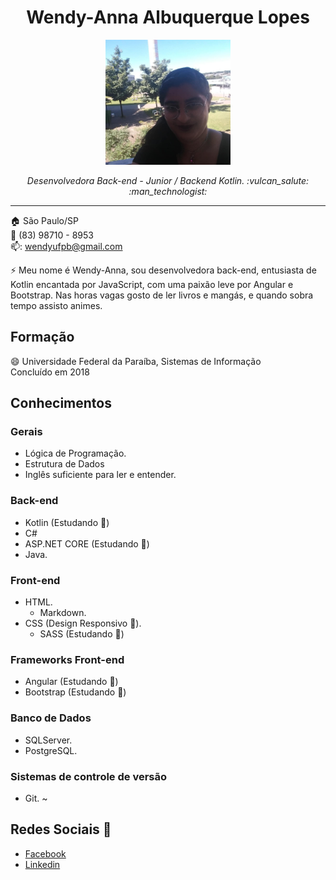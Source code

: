 <p align="center">	
	<h1 align="center">Wendy-Anna Albuquerque Lopes</h1>
</p>
<p align="center">
	<img src="Profile.jpg" width="200">
</p>
<p>
    <p align="center"><em>Desenvolvedora Back-end - Junior / Backend Kotlin. :vulcan_salute: :man_technologist:</em></p>
</p>

<hr>

:house:    São Paulo/SP <br>
:iphone:   (83) 98710 - 8953 <br>
📫:  wendyufpb@gmail.com

⚡ Meu nome é Wendy-Anna, sou desenvolvedora back-end, entusiasta de Kotlin encantada por JavaScript, com uma paixão leve por Angular e Bootstrap. Nas horas vagas gosto de ler livros e mangás, e quando sobra tempo assisto animes.

## Formação
😄 Universidade Federal da Paraíba, Sistemas de Informação <br>
Concluído em 2018


## Conhecimentos

### Gerais
* Lógica de Programação.
* Estrutura de Dados
* Inglês suficiente para ler e entender.

### Back-end
* Kotlin  (Estudando 🌱)
* C#
* ASP.NET CORE (Estudando 🌱)
* Java.

### Front-end
* HTML.
  * Markdown.
* CSS (Design Responsivo 🌱).
  * SASS (Estudando 🌱)
  
### Frameworks Front-end
* Angular (Estudando 🌱)
* Bootstrap (Estudando 🌱)


### Banco de Dados
* SQLServer.
* PostgreSQL.

### Sistemas de controle de versão
* Git.
 ~
## Redes Sociais 💬
*  [Facebook](https://www.facebook.com/wendyanna.lopes/)
*  [Linkedin](https://www.linkedin.com/in/wendy-anna-albuquerque-lopes-48849341/)
